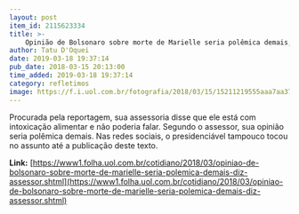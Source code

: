 ```yaml
---
layout: post
item_id: 2115623334
title: >-
    Opinião de Bolsonaro sobre morte de Marielle seria polêmica demais, diz assessor
author: Tatu D'Oquei
date: 2019-03-18 19:37:14
pub_date: 2018-03-15 20:13:00
time_added: 2019-03-18 19:37:14
category: refletimos
image: https://f.i.uol.com.br/fotografia/2018/03/15/15211219555aaa7aa3727b0_1521121955_3x2_rt.jpg
---
```


Procurada pela reportagem, sua assessoria disse que ele está com intoxicação alimentar e não poderia falar. Segundo o assessor, sua opinião seria polêmica demais.  Nas redes sociais, o presidenciável tampouco tocou no assunto até a publicação deste texto.

**Link:** [https://www1.folha.uol.com.br/cotidiano/2018/03/opiniao-de-bolsonaro-sobre-morte-de-marielle-seria-polemica-demais-diz-assessor.shtml](https://www1.folha.uol.com.br/cotidiano/2018/03/opiniao-de-bolsonaro-sobre-morte-de-marielle-seria-polemica-demais-diz-assessor.shtml)

